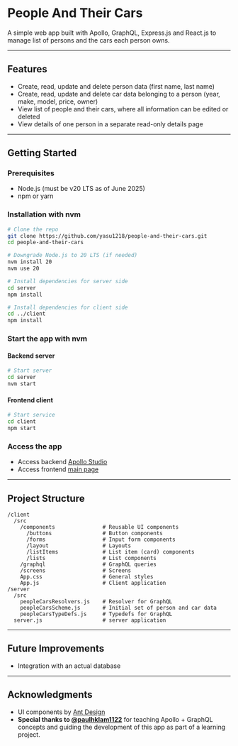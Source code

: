 # People And Their Cars

A simple web app built with Apollo, GraphQL, Express.js and React.js to manage list of persons and the cars each person owns. 

---

## Features

- Create, read, update and delete person data (first name, last name)
- Create, read, update and delete car data belonging to a person (year, make, model, price, owner)
- View list of people and their cars, where all information can be edited or deleted
- View details of one person in a separate read-only details page

---

## Getting Started

### Prerequisites

- Node.js (must be v20 LTS as of June 2025)
- npm or yarn

### Installation with nvm

```bash
# Clone the repo
git clone https://github.com/yasu1218/people-and-their-cars.git
cd people-and-their-cars

# Downgrade Node.js to 20 LTS (if needed)
nvm install 20
nvm use 20

# Install dependencies for server side
cd server
npm install

# Install dependencies for client side
cd ../client
npm install
```

### Start the app with nvm

#### Backend server

```bash
# Start server
cd server
nvm start
```

#### Frontend client

```bash
# Start service
cd client
npm start
```

### Access the app

- Access backend [Apollo Studio](http://localhost:4000)
- Access frontend [main page](http://localhost:3000)

---

## Project Structure

```
/client
  /src
    /components               # Reusable UI components
      /buttons                # Button components
      /forms                  # Input form components
      /layout                 # Layouts
      /listItems              # List item (card) components
      /lists                  # List components
    /graphql                  # GraphQL queries
    /screens                  # Screens
    App.css                   # General styles
    App.js                    # Client application
/server
  /src
    peopleCarsResolvers.js    # Resolver for GraphQL
    peopleCarsScheme.js       # Initial set of person and car data
    peopleCarsTypeDefs.js     # Typedefs for GraphQL
  server.js                   # server application
```

---

## Future Improvements

- Integration with an actual database

---

## Acknowledgments

- UI components by [Ant Design](https://ant.design/)
- **Special thanks to [@paulhklam1122](https://github.com/paulhklam1122)** for teaching Apollo + GraphQL concepts and guiding the development of this app as part of a learning project.
